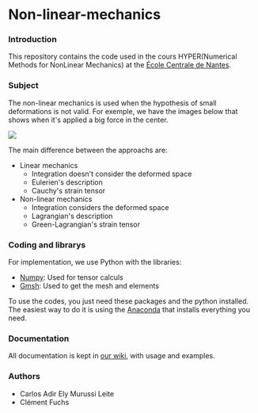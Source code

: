 # Non-linear-mechanics

### Introduction

This repository contains the code used in the cours HYPER(Numerical Methods for NonLinear Mechanics) at the [École Centrale de Nantes](https://www.ec-nantes.fr/).


### Subject

The non-linear mechanics is used when the hypothesis of small deformations is not valid. For exemple, we have the images below that shows when it's applied a big force in the center.


![](https://raw.githubusercontent.com/carlos-adir/Non-linear-mechanics/main/docs/img/LinearMechanics.png)

The main difference between the approachs are:

* Linear mechanics
    + Integration doesn't consider the deformed space
    + Eulerien's description
    + Cauchy's strain tensor
* Non-linear mechanics
    + Integration considers the deformed space
    + Lagrangian's description
    + Green-Lagrangian's strain tensor



### Coding and librarys

For implementation, we use Python with the libraries:

* [Numpy](https://numpy.org/doc/): Used for tensor calculs
* [Gmsh](https://gmsh.info/): Used to get the mesh and elements

To use the codes, you just need these packages and the python installed. The easiest way to do it is using the [Anaconda](https://www.anaconda.com/) that installs everything you need.


### Documentation

All documentation is kept in [our wiki](https://github.com/carlos-adir/Non-linear-mechanics/wiki), with usage and examples.


### Authors

* Carlos Adir Ely Murussi Leite
* Clément Fuchs
